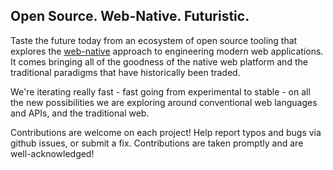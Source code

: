 ## Open Source. Web-Native. Futuristic.

Taste the future today from an ecosystem of open source tooling that explores the [web-native](/community#web-native---a-community-wide-realization) approach to engineering modern web applications. It comes bringing all of the goodness of the native web platform and the traditional paradigms that have historically been traded.

We're iterating really fast - fast going from experimental to stable - on all the new possibilities we are exploring around conventional web languages and APIs, and the traditional web. 

Contributions are welcome on each project! Help report typos and bugs via github issues, or submit a fix. Contributions are taken promptly and are well-acknowledged!